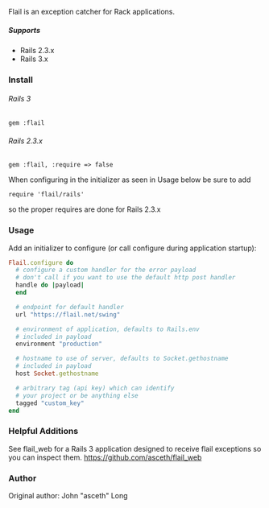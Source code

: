 Flail is an exception catcher for Rack applications.

##### Supports

* Rails 2.3.x
* Rails 3.x


### Install

###### Rails 3
```
gem :flail
```


###### Rails 2.3.x
```
gem :flail, :require => false
```

When configuring in the initializer as seen in Usage below be sure to add
```
require 'flail/rails'
```

so the proper requires are done for Rails 2.3.x



### Usage


Add an initializer to configure (or call configure during application startup):

```ruby
Flail.configure do
  # configure a custom handler for the error payload
  # don't call if you want to use the default http post handler
  handle do |payload|
  end

  # endpoint for default handler
  url "https://flail.net/swing"

  # environment of application, defaults to Rails.env
  # included in payload
  environment "production"

  # hostname to use of server, defaults to Socket.gethostname
  # included in payload
  host Socket.gethostname

  # arbitrary tag (api key) which can identify
  # your project or be anything else
  tagged "custom_key"
end
```


### Helpful Additions
See flail_web for a Rails 3 application designed to receive flail exceptions so you can inspect them.
https://github.com/asceth/flail_web

### Author


Original author: John "asceth" Long
